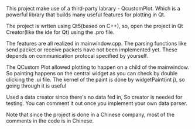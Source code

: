 

This project make use of a third-party labrary - QcustomPlot. Which is a powerful library that builds many useful features for plotting in Qt.

The project is wrtten using Qt5(based on C++), so, open the project in Qt Creator(like the ide for Qt) using the .pro file.

The features are all realized in mainwindow.cpp. The parsing functions like send packet or receive packets have not been implemented yet. These depends on communication protocal specified by yourself.

The QCustom Plot allowed plotting to happen on a child of the mainwindow. So painting happens on the central widget as you can check by double clicking the .ui file. The kernel of the paint is done by widgetPaint(int j), so going through it is useful

Used a data creator since there's no data fed in, So creator is needed for testing. You can comment it out once you implement your own data parser.

Note that since the project is done in a Chinese company, most of the comments in the code is in Chinese.
